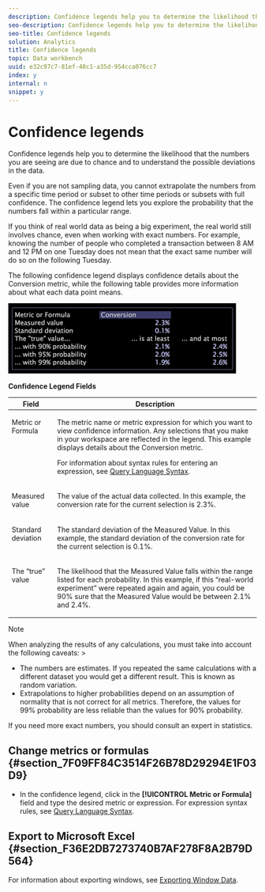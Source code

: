 ```yaml
---
description: Confidence legends help you to determine the likelihood that the numbers you are seeing are due to chance and to understand the possible deviations in the data.
seo-description: Confidence legends help you to determine the likelihood that the numbers you are seeing are due to chance and to understand the possible deviations in the data.
seo-title: Confidence legends
solution: Analytics
title: Confidence legends
topic: Data workbench
uuid: e32c97c7-81ef-48c1-a35d-954cca076cc7
index: y
internal: n
snippet: y
---
```


# Confidence legends

Confidence legends help you to determine the likelihood that the numbers you are seeing are due to chance and to understand the possible deviations in the data.

 Even if you are not sampling data, you cannot extrapolate the numbers from a specific time period or subset to other time periods or subsets with full confidence. The confidence legend lets you explore the probability that the numbers fall within a particular range.

If you think of real world data as being a big experiment, the real world still involves chance, even when working with exact numbers. For example, knowing the number of people who completed a transaction between 8 AM and 12 PM on one Tuesday does not mean that the exact same number will do so on the following Tuesday.

The following confidence legend displays confidence details about the Conversion metric, while the following table provides more information about what each data point means.

![](assets/lgd_ConfidenceLegend.png)

<table id="table_387F22C7EF4E4DE9AD810D3D9204676F"> 
 <desc> 
  <b>Confidence Legend Fields </b> 
 </desc> 
 <thead> 
  <tr valign="top"> 
   <th colname="col1" class="entry"> Field </th> 
   <th colname="col2" class="entry"> Description </th> 
  </tr> 
 </thead>
 <tbody> 
  <tr valign="top"> 
   <td colname="col1"> <p>Metric or Formula </p> </td> 
   <td colname="col2"> <p>The metric name or metric expression for which you want to view confidence information. Any selections that you make in your workspace are reflected in the legend. This example displays details about the Conversion metric. </p> <p>For information about syntax rules for entering an expression, see <a href="../../c-qry-lang-syntx/c-qry-lang-syntx.md#concept_15D1D3F5164A47D49468C5ACB7299D9F" format="dita" scope="local"> Query Language Syntax</a>. </p> </td> 
  </tr> 
  <tr valign="top"> 
   <td colname="col1"> <p>Measured value </p> </td> 
   <td colname="col2"> <p>The value of the actual data collected. In this example, the conversion rate for the current selection is 2.3%. </p> </td> 
  </tr> 
  <tr valign="top"> 
   <td colname="col1"> <p>Standard deviation </p> </td> 
   <td colname="col2"> <p>The standard deviation of the Measured Value. In this example, the standard deviation of the conversion rate for the current selection is 0.1%. </p> </td> 
  </tr> 
  <tr valign="top"> 
   <td colname="col1"> <p>The “true” value </p> </td> 
   <td colname="col2"> <p>The likelihood that the Measured Value falls within the range listed for each probability. In this example, if this “real-world experiment” were repeated again and again, you could be 90% sure that the Measured Value would be between 2.1% and 2.4%. </p> </td> 
  </tr> 
 </tbody> 
</table>

>[!NOTE]
>
>When analyzing the results of any calculations, you must take into account the following caveats: >
>* The numbers are estimates. If you repeated the same calculations with a different dataset you would get a different result. This is known as random variation. 
>* Extrapolations to higher probabilities depend on an assumption of normality that is not correct for all metrics. Therefore, the values for 99% probability are less reliable than the values for 90% probability. 
>
>If you need more exact numbers, you should consult an expert in statistics.

## Change metrics or formulas {#section_7F09FF84C3514F26B78D29294E1F03D9}

* In the confidence legend, click in the **[!UICONTROL Metric or Formula]** field and type the desired metric or expression. For expression syntax rules, see [Query Language Syntax](../../c-qry-lang-syntx/c-qry-lang-syntx.md#concept_15D1D3F5164A47D49468C5ACB7299D9F).

## Export to Microsoft Excel {#section_F36E2DB7273740B7AF278F8A2B79D564}

For information about exporting windows, see [Exporting Window Data](../../c-get-started/c-wk-win-wksp/c-exp-win-data.md#concept_8DF61D64ED434CC5A499023C44197349). 
